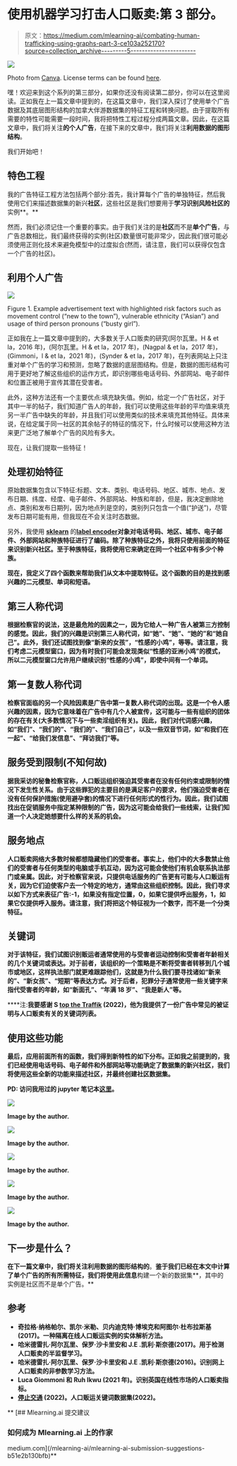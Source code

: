 # 使用机器学习打击人口贩卖:第 3 部分。

> 原文：<https://medium.com/mlearning-ai/combating-human-trafficking-using-graphs-part-3-ce103a252170?source=collection_archive---------5----------------------->

![](img/ab51c332ec70858a2ad5d5dc0931a28a.png)

Photo from [Canva](https://www.canva.com/). License terms can be found [here](https://www.canva.com/help/article/licenses-copyright-legal-commercial-use/).

嘿！欢迎来到这个系列的第三部分，如果你还没有阅读第二部分，你可以在这里阅读。正如我在上一篇文章中提到的，在这篇文章中，我们深入探讨了使用单个广告数据及其底层图形结构的加拿大伴游数据集的特征工程和转换问题。由于提取所有需要的特性可能需要一段时间，我将把特性工程过程分成两篇文章。因此，在这篇文章中，我们将关注**的个人广告**，在接下来的文章中，我们将关注**利用数据的图形结构**。

我们开始吧！

## **特色**工程

我的广告特征工程方法包括两个部分:首先，我计算每个广告的单独特征，然后我使用它们来描述数据集的新兴**社区**，这些社区是我们想要用于**学习识别风险社区的**实例**。**

然而，我们必须记住一个重要的事实。由于我们关注的是**社区**而不是**单个广告**，与广告总数相比，我们最终获得的实例(社区)数量很可能非常少，因此我们很可能必须使用正则化技术来避免模型中的过度拟合(然而，请注意，我们可以获得仅包含一个广告的社区)。

## 利用个人广告

![](img/cebf5e882aad4f11488a7218a28aea0d.png)

Figure 1\. Example advertisement text with highlighted risk factors such as movement control (“new to the town”), vulnerable ethnicity (“Asian”) and usage of third person pronouns (“busty girl”).

正如我在上一篇文章中提到的，大多数关于人口贩卖的研究(阿尔瓦里。H & et la，2016 年)，(阿尔瓦里。H & et la，2017 年)，(Nagpal & et la，2017 年)，(Gimmoni，l & et la，2021 年)，(Synder & et la，2017 年)，在列表网站上只注重对单个广告的学习和预测，忽略了数据的底层图结构。但是，数据的图形结构可用于更好地了解这些组织的运作方式，即识别哪些电话号码、外部网站、电子邮件和位置正被用于宣传其潜在受害者。

此外，这种方法还有一个主要优点:填充缺失值。例如，给定一个广告社区，对于其中一半的帖子，我们知道广告人的年龄，我们可以使用这些年龄的平均值来填充另一半广告中缺失的年龄，并且我们可以使用类似的技术来填充其他特征。具体来说，在给定属于同一社区的其余帖子的特征的情况下，什么时候可以使用这种方法来更广泛地了解单个广告的风险有多大。

现在，让我们提取一些特征！

## 处理初始特征

原始数据集包含以下特征:标题、文本、类别、电话号码、地区、城市、地点、发布日期、纬度、经度、电子邮件、外部网站、种族和年龄，但是，我决定删除地点、类别和发布日期列，因为地点列是空的，类别列只包含一个值(“护送”)，尽管发布日期可能有用，但我现在不会关注时态数据。

另外，我使用 [**sklearn**](https://scikit-learn.org/stable/) 的[**label encoder**](https://scikit-learn.org/stable/modules/generated/sklearn.preprocessing.LabelEncoder.html)**对象对电话号码、地区、城市、电子邮件、外部网站和种族特征进行了编码。除了种族特征之外，我将只使用前面的特征来识别新兴社区。至于种族特征，我将使用它来确定在同一个社区中有多少个种族。**

**现在，我定义了四个函数来帮助我们从文本中提取特征。这个函数的目的是找到感兴趣的二元模型、单词和短语。**

## ****第三人称代词****

**根据检察官的说法，这是最危险的因素之一，因为它给人一种广告人被第三方控制的感觉。因此，我们的兴趣是识别第三人称代词，如“她”、“她”、“她的”和“她自己”。此外，我们还试图找到像“新来的女孩”，“性感的小鸡”，等等。请注意，我们考虑二元模型窗口，因为有时我们可能会发现类似“性感的亚洲小鸡”的模式，所以二元模型窗口允许用户继续识别“性感的小鸡”，即使中间有一个单词。**

## **第一复数人称代词**

**检察官面临的另一个风险因素是广告中第一复数人称代词的出现。这是一个令人感兴趣的因素，因为它意味着在广告中有几个人被宣传，这可能与一些有组织的团体的存在有关(大多数情况下与一些卖淫组织有关)。因此，我们对代词感兴趣，如“我们”、“我们的”、“我们的”、“我们自己”，以及一些双音节词，如“和我们在一起”、“给我们发信息”、“拜访我们”等。**

## **服务受到限制(不知何故)**

**据我采访的秘鲁检察官称，人口贩运组织强迫其受害者在没有任何约束或限制的情况下发生性关系。由于这些罪犯的主要目的是满足客户的要求，他们强迫受害者在没有任何保护措施(使用避孕套)的情况下进行任何形式的性行为。因此，我们试图找出在促销服务中指定某种限制的广告，因为这可能会给我们一些线索，让我们知道一个人决定她想要什么样的关系的机会。**

## ****服务地点****

**人口贩卖网络大多数时候都想隐藏他们的受害者。事实上，他们中的大多数禁止他们的受害者与任何类型的电脑或手机互动，因为这可能会使他们有机会联系执法部门或亲属。因此，对于检察官来说，只提供电话服务的广告更有可能与人口贩运有关，因为它们迫使客户去一个特定的地方，通常由这些组织控制。因此，我们寻求以如下方式来表征广告:-1，如果没有指定位置，0，如果它提供呼出服务，1，如果它仅提供呼入服务。请注意，我们将把这个特征视为一个数字，而不是一个分类特征。**

## ****关键词****

**对于该特征，我们试图识别贩运者通常使用的与受害者运动控制和受害者年龄相关的几个关键词或表达。对于前者，该组织的一个策略是不断将受害者转移到几个城市或地区，这样执法部门就更难跟踪他们，这就是为什么我们要寻找诸如“新来的”、“新女孩”、“短期”等表达方式。对于后者，犯罪分子通常使用一些关键字来指代受害者的年龄，如“新面孔”、“年满 18 岁”、“我是新人”等。**

****注:**我要感谢 S [top the Traffik](https://www.stopthetraffik.org/) (2022)，他为我提供了一份广告中常见的被证明与人口贩卖有关的关键词列表。**

## **使用这些功能**

**最后，应用前面所有的函数，我们得到新特性的如下分布。正如我之前提到的，我们已经使用电话号码、电子邮件和外部网站等功能确定了数据集的新兴社区，我们将使用这些全新的功能来描述社区，并最终创建社区数据集。**

****PD:** 访问我用过的 jupyter 笔记本[这里](https://www.kaggle.com/juanchobanano/canadian-ads-feature-engineering-part-1)。**

**![](img/d155aea2690a609d6b8cd8e1521784d6.png)**

**Image by the author.**

**![](img/be9f1a19b353a4857a4f0fd3f2843d99.png)**

**Image by the author.**

**![](img/8424137b7dc50a0c5bc0444fc8c3b77e.png)**

**Image by the author.**

**![](img/cc91fe1dd896e4fe60c5bfc32d448fcb.png)**

**Image by the author.**

**![](img/9fe136b2268154208157f25e66a78ea4.png)**

**Image by the author.**

## **下一步是什么？**

**在下一篇文章中，我们将关注利用数据的图形结构的**。**鉴于我们已经在本文中计算了单个广告的所有所需特征，我们将使用此信息**构建一个新的数据集**，其中的实例是社区而不是单个广告。**

## **参考**

*   **奇拉格·纳格帕尔、凯尔·米勒、贝内迪克特·博埃克和阿图尔·杜布拉斯基(2017)。一种隔离在线人口贩运实例的实体解析方法。**
*   **哈米德雷扎·阿尔瓦里、保罗·沙卡里安和 J.E .凯利·斯奈德(2017)。用于检测人口贩卖的半监督学习。**
*   **哈米德雷扎·阿尔瓦里、保罗·沙卡里安和 J.E .凯利·斯奈德(2016)。识别网上人口贩卖的非参数学习方法。**
*   **Luca Giommoni 和 Ruh Ikwu (2021 年)。识别英国在线性市场的人口贩卖指标。**
*   **[停止交通](https://www.stopthetraffik.org) (2022)。人口贩运关键词数据集(2022)。**

**[](/mlearning-ai/mlearning-ai-submission-suggestions-b51e2b130bfb) [## Mlearning.ai 提交建议

### 如何成为 Mlearning.ai 上的作家

medium.com](/mlearning-ai/mlearning-ai-submission-suggestions-b51e2b130bfb)**